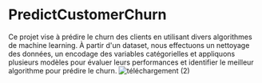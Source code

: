 # PredictCustomerChurn
Ce projet vise à prédire le churn des clients en utilisant divers algorithmes de machine learning. À partir d'un dataset, nous effectuons un nettoyage des données, un encodage des variables catégorielles et appliquons plusieurs modèles pour évaluer leurs performances et identifier le meilleur algorithme pour prédire le churn.
![téléchargement (2)](https://github.com/vessoutraore/PredictCustomerChurn/assets/126578500/74380cad-f9c8-4cc6-865a-abda8bba2b9f)
